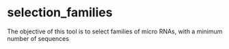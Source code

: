 # selection_families
The objective of this tool is to select families of micro RNAs, with a minimum number of sequences
